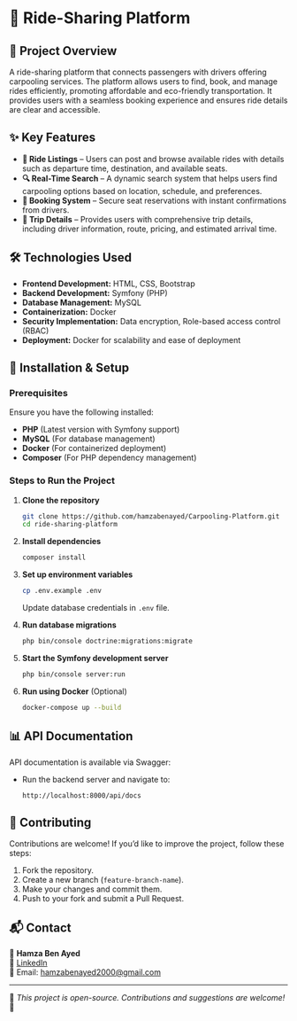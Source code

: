 # 🚀 Ride-Sharing Platform

## 📌 Project Overview
A ride-sharing platform that connects passengers with drivers offering carpooling services. The platform allows users to find, book, and manage rides efficiently, promoting affordable and eco-friendly transportation. It provides users with a seamless booking experience and ensures ride details are clear and accessible.

## ✨ Key Features
- **🚗 Ride Listings** – Users can post and browse available rides with details such as departure time, destination, and available seats.
- **🔍 Real-Time Search** – A dynamic search system that helps users find carpooling options based on location, schedule, and preferences.
- **📅 Booking System** – Secure seat reservations with instant confirmations from drivers.
- **📜 Trip Details** – Provides users with comprehensive trip details, including driver information, route, pricing, and estimated arrival time.

## 🛠️ Technologies Used
- **Frontend Development:** HTML, CSS, Bootstrap
- **Backend Development:** Symfony (PHP)
- **Database Management:** MySQL
- **Containerization:** Docker
- **Security Implementation:** Data encryption, Role-based access control (RBAC)
- **Deployment:** Docker for scalability and ease of deployment

## 🚀 Installation & Setup
### Prerequisites
Ensure you have the following installed:
- **PHP** (Latest version with Symfony support)
- **MySQL** (For database management)
- **Docker** (For containerized deployment)
- **Composer** (For PHP dependency management)

### Steps to Run the Project
1. **Clone the repository**
   ```bash
   git clone https://github.com/hamzabenayed/Carpooling-Platform.git
   cd ride-sharing-platform
   ```
2. **Install dependencies**
   ```bash
   composer install
   ```
3. **Set up environment variables**
   ```bash
   cp .env.example .env
   ```
   Update database credentials in `.env` file.

4. **Run database migrations**
   ```bash
   php bin/console doctrine:migrations:migrate
   ```

5. **Start the Symfony development server**
   ```bash
   php bin/console server:run
   ```

6. **Run using Docker** (Optional)
   ```bash
   docker-compose up --build
   ```

## 📊 API Documentation
API documentation is available via Swagger:
- Run the backend server and navigate to:
  ```
  http://localhost:8000/api/docs
  ```

## 🤝 Contributing
Contributions are welcome! If you’d like to improve the project, follow these steps:
1. Fork the repository.
2. Create a new branch (`feature-branch-name`).
3. Make your changes and commit them.
4. Push to your fork and submit a Pull Request.

## 📬 Contact
📩 **Hamza Ben Ayed**  
📌 [LinkedIn](https://www.linkedin.com/in/hamza-ben-ayed-307ab223b/)  
📧 Email: hamzabenayed2000@gmail.com

---
🔹 *This project is open-source. Contributions and suggestions are welcome!* 🚀
